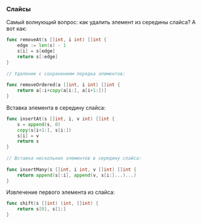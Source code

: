 ### Слайсы

Самый волнующий вопрос: как удалить элемент из середины слайса? А вот как:

```go
func removeAt(s []int, i int) []int {
    edge := len(s) - 1
    s[i] = s[edge]
    return s[:edge]
}
 
// Удаление с сохранением порядка элементов:
 
func removeOrdered(a []int, i int) []int {
    return a[:i+copy(a[i:], a[i+1:])]
}

```

Вставка элемента в середину слайса:

```go
func insertAt(s []int, i, v int) []int {
    s = append(s, 0)
    copy(s[i+1:], s[i:])
    s[i] = v
    return s
}
 
// Вставка нескольких элементов в середину слайса:
 
func insertMany(s []int, i int, v []int) []int {
    return append(s[:i], append(v, s[i:]...)...)
}
```

Извлечение первого элемента из слайса:

```go
func shift(s []int) (int, []int) {
    return s[0], s[1:]
}
```